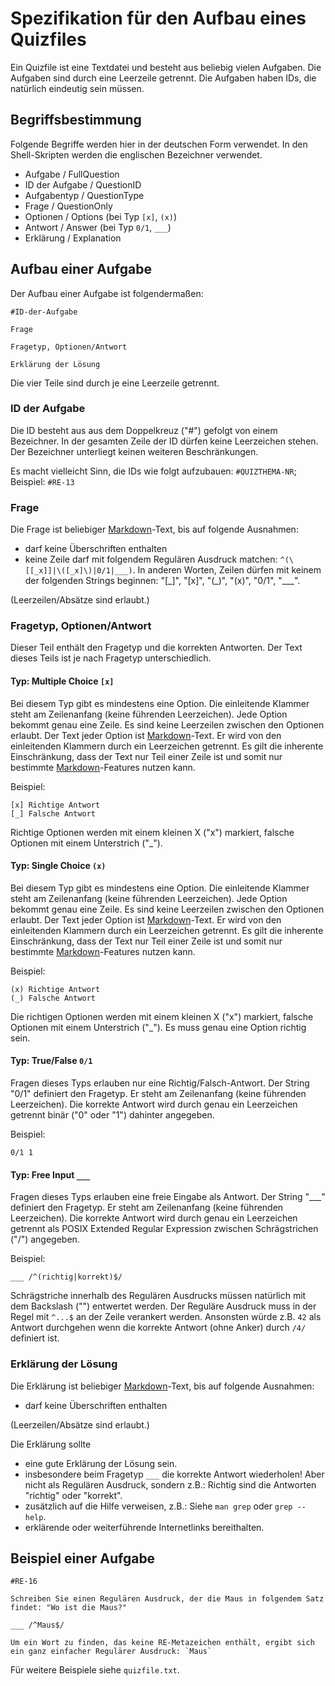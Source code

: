 Spezifikation für den Aufbau eines Quizfiles
============================================

Ein Quizfile ist eine Textdatei und besteht aus beliebig vielen Aufgaben.  Die Aufgaben sind durch eine Leerzeile getrennt.  Die Aufgaben haben IDs, die natürlich eindeutig sein müssen.

Begriffsbestimmung
------------------

Folgende Begriffe werden hier in der deutschen Form verwendet.  In den Shell-Skripten werden die englischen Bezeichner verwendet.

* Aufgabe / FullQuestion
* ID der Aufgabe / QuestionID
* Aufgabentyp / QuestionType
* Frage / QuestionOnly
* Optionen / Options (bei Typ `[x]`, `(x)`)
* Antwort / Answer (bei Typ `0/1`, `___`)
* Erklärung / Explanation

Aufbau einer Aufgabe
--------------------

Der Aufbau einer Aufgabe ist folgendermaßen:

    #ID-der-Aufgabe
    
    Frage
    
    Fragetyp, Optionen/Antwort
    
    Erklärung der Lösung

Die vier Teile sind durch je eine Leerzeile getrennt.

### ID der Aufgabe

Die ID besteht aus aus dem Doppelkreuz ("#") gefolgt von einem Bezeichner.  In der gesamten Zeile der ID dürfen keine Leerzeichen stehen.  Der Bezeichner unterliegt keinen weiteren Beschränkungen.

Es macht vielleicht Sinn, die IDs wie folgt aufzubauen: `#QUIZTHEMA-NR`; Beispiel: `#RE-13`

### Frage

Die Frage ist beliebiger [Markdown][md]-Text, bis auf folgende Ausnahmen:

* darf keine Überschriften enthalten
* keine Zeile darf mit folgendem Regulären Ausdruck matchen: `^(\[[_x]]|\([_x]\)|0/1|___)`.  In anderen Worten, Zeilen dürfen mit keinem der folgenden Strings beginnen: "[\_]", "[x]", "(\_)", "(x)", "0/1", "\_\_\_".

(Leerzeilen/Absätze sind erlaubt.)

### Fragetyp, Optionen/Antwort

Dieser Teil enthält den Fragetyp und die korrekten Antworten.  Der Text dieses Teils ist je nach Fragetyp unterschiedlich.

#### Typ: Multiple Choice `[x]`

Bei diesem Typ gibt es mindestens eine Option.  Die einleitende Klammer steht am Zeilenanfang (keine führenden Leerzeichen).  Jede Option bekommt genau eine Zeile.  Es sind keine Leerzeilen zwischen den Optionen erlaubt.  Der Text jeder Option ist [Markdown][md]-Text.  Er wird von den einleitenden Klammern durch ein Leerzeichen getrennt.  Es gilt die inherente Einschränkung, dass der Text nur Teil einer Zeile ist und somit nur bestimmte [Markdown][md]-Features nutzen kann.

Beispiel:

    [x] Richtige Antwort
    [_] Falsche Antwort

Richtige Optionen werden mit einem kleinen X ("x") markiert, falsche Optionen mit einem Unterstrich ("\_").

#### Typ: Single Choice `(x)`

Bei diesem Typ gibt es mindestens eine Option.  Die einleitende Klammer steht am Zeilenanfang (keine führenden Leerzeichen).  Jede Option bekommt genau eine Zeile.  Es sind keine Leerzeilen zwischen den Optionen erlaubt.  Der Text jeder Option ist [Markdown][md]-Text.  Er wird von den einleitenden Klammern durch ein Leerzeichen getrennt.  Es gilt die inherente Einschränkung, dass der Text nur Teil einer Zeile ist und somit nur bestimmte [Markdown][md]-Features nutzen kann.

Beispiel:

    (x) Richtige Antwort
    (_) Falsche Antwort

Die richtigen Optionen werden mit einem kleinen X ("x") markiert, falsche Optionen mit einem Unterstrich ("\_").  Es muss genau eine Option richtig sein.

#### Typ: True/False `0/1`

Fragen dieses Typs erlauben nur eine Richtig/Falsch-Antwort.  Der String "0/1" definiert den Fragetyp.  Er steht am Zeilenanfang (keine führenden Leerzeichen).  Die korrekte Antwort wird durch genau ein Leerzeichen getrennt binär ("0" oder "1") dahinter angegeben.

Beispiel:

    0/1 1

#### Typ: Free Input `___`

Fragen dieses Typs erlauben eine freie Eingabe als Antwort.  Der String "\_\_\_" definiert den Fragetyp.  Er steht am Zeilenanfang (keine führenden Leerzeichen).  Die korrekte Antwort wird durch genau ein Leerzeichen getrennt als POSIX Extended Regular Expression zwischen Schrägstrichen ("/") angegeben.

Beispiel:

    ___ /^(richtig|korrekt)$/

Schrägstriche innerhalb des Regulären Ausdrucks müssen natürlich mit dem Backslash ("\") entwertet werden.  Der Reguläre Ausdruck muss in der Regel mit `^...$` an der Zeile verankert werden.  Ansonsten würde z.B. `42` als Antwort durchgehen wenn die korrekte Antwort (ohne Anker) durch `/4/` definiert ist.

### Erklärung der Lösung

Die Erklärung ist beliebiger [Markdown][md]-Text, bis auf folgende Ausnahmen:

* darf keine Überschriften enthalten

(Leerzeilen/Absätze sind erlaubt.)

Die Erklärung sollte

* eine gute Erklärung der Lösung sein.
* insbesondere beim Fragetyp `___` die korrekte Antwort wiederholen!  Aber nicht als Regulären Ausdruck, sondern z.B.: Richtig sind die Antworten "richtig" oder "korrekt".
* zusätzlich auf die Hilfe verweisen, z.B.: Siehe `man grep` oder `grep --help`.
* erklärende oder weiterführende Internetlinks bereithalten.

Beispiel einer Aufgabe
----------------------

    #RE-16
    
    Schreiben Sie einen Regulären Ausdruck, der die Maus in folgendem Satz findet: "Wo ist die Maus?"
    
    ___ /^Maus$/
    
    Um ein Wort zu finden, das keine RE-Metazeichen enthält, ergibt sich ein ganz einfacher Regulärer Ausdruck: `Maus`

Für weitere Beispiele siehe `quizfile.txt`.


[md]: http://markdown.de/ "Markdown"
